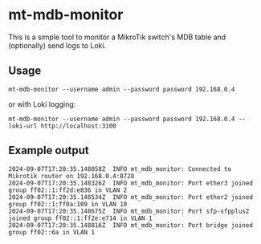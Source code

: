 # mt-mdb-monitor

This is a simple tool to monitor a MikroTik switch's MDB table and (optionally) send logs to Loki.

## Usage

```shell
mt-mdb-monitor --username admin --password password 192.168.0.4
```

or with Loki logging:
```shell
mt-mdb-monitor --username admin --password password 192.168.0.4 --loki-url http://localhost:3100
```

## Example output

```shell
2024-09-07T17:20:35.148058Z  INFO mt_mdb_monitor: Connected to Mikrotik router on 192.168.0.4:8728
2024-09-07T17:20:35.148326Z  INFO mt_mdb_monitor: Port ether3 joined group ff02::1:ff2d:e836 in VLAN 2
2024-09-07T17:20:35.148534Z  INFO mt_mdb_monitor: Port ether2 joined group ff02::1:ff0a:109 in VLAN 10
2024-09-07T17:20:35.148675Z  INFO mt_mdb_monitor: Port sfp-sfpplus2 joined group ff02::1:ff2e:e714 in VLAN 1
2024-09-07T17:20:35.148816Z  INFO mt_mdb_monitor: Port bridge joined group ff02::6a in VLAN 1
```